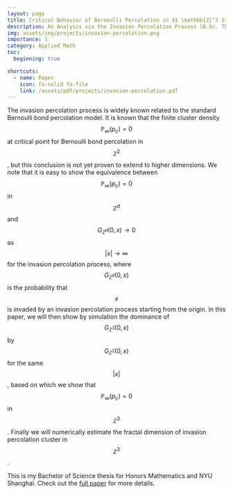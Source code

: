 ```yaml
---
layout: page
title: Critical Behavior of Bernoulli Percolation in $$ \mathbb{Z}^3 $$
description: An Analysis via the Invasion Percolation Process (B.Sc. Thesis)
img: assets/img/projects/invasion-percolation.png
importance: 1
category: Applied Math
toc:
  beginning: true

shortcuts:
  - name: Paper
    icon: fa-solid fa-file
    link: /assets/pdf/projects/invasion-percolation.pdf
---
```


<!-- prettier-ignore-start -->
<!-- Some underscores in inline equations are incorrectly changed to astericks, see https://github.com/prettier/prettier/issues/11575 -->
The invasion percolation process is widely known related to the standard Bernoulli bond percolation model. It is known that the finite cluster density $$ \mathbb{P}_{\infty}(p_c)=0 $$ at critical point for Bernoulli bond percolation in $$ \mathbb{Z}^2 $$, but this conclusion is not yet proven to extend to higher dimensions. We note that it is easy to show the equivalence between $$ \mathbb{P}_{\infty}(p_c)=0 $$ in $$ \mathbb{Z}^d $$ and $$ G_{\mathbb{Z}^d}(0,x)\to0 $$ as $$ \lvert x\rvert\to\infty $$ for the invasion percolation process, where $$ G_{\mathbb{Z}^d}(0,x) $$ is the probability that $$ x $$ is invaded by an invasion percolation process starting from the origin. In this paper, we will then show by simulation the dominance of $$ G_{\mathbb{Z}^3}(0,x) $$ by $$ G_{\mathbb{Z}^2}(0,x) $$ for the same $$ \lvert x\rvert $$, based on which we show that $$ \mathbb{P}_{\infty}(p_c)=0 $$ in $$ \mathbb{Z}^3 $$. Finally we will numerically estimate the fractal dimension of invasion percolation cluster in $$ \mathbb{Z}^3 $$.
<!-- prettier-ignore-end -->

This is my Bachelor of Science thesis for Honors Mathematics and NYU Shanghai. Check out the [full paper](/assets/pdf/projects/invasion-percolation.pdf) for more details.
